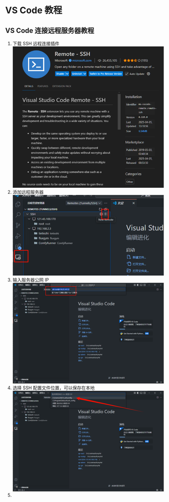 # VS Code 教程

## VS Code 连接远程服务器教程
1. 下载 SSH 远程连接插件
    ![alt text](../static/image-2.png)
2. 添加远程服务器
    ![alt text](../static/image-3.png)
3. 输入服务器公网 IP
    ![alt text](../static/image-4.png)
4. 选择 SSH 配置文件位置，可以保存在本地
    ![alt text](../static/image-5.png)
5. 